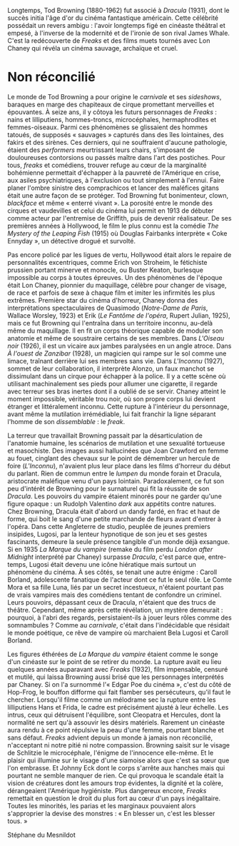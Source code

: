 Longtemps, Tod Browning (1880-1962) fut associé à *Dracula* (1931), dont le succès initia l'âge d'or du cinéma fantastique américain. Cette célébrité possédait un revers ambigu&nbsp;: l'avoir longtemps figé en cinéaste théâtral et empesé, à l'inverse de la modernité et de l'ironie de son rival James Whale. C'est la redécouverte de *Freaks* et des films muets tournés avec Lon Chaney qui révéla un cinéma sauvage, archaïque et cruel.

# Non réconcilié

Le monde de Tod Browning a pour origine le *carnivale* et ses *sideshows*, baraques en marge des chapiteaux de cirque promettant merveilles et épouvantes. À seize ans, il y côtoya les futurs personnages de *Freaks*&nbsp;: nains et lilliputiens, hommes-troncs, microcéphales, hermaphrodites et femmes-oiseaux. Parmi ces phénomènes se glissaient des hommes tatoués, de supposés «&nbsp;sauvages&nbsp;» capturés dans des îles lointaines, des fakirs et des sirènes. Ces derniers, qui ne souffraient d'aucune pathologie, étaient des *performers* meurtrissant leurs chairs, s'imposant de douloureuses contorsions ou passés maître dans l'art des postiches. Pour tous, *freaks* et comédiens, trouver refuge au cœur de la marginalité bohémienne permettait d'échapper à la pauvreté de l'Amérique en crise, aux asiles psychiatriques, à l'exclusion ou tout simplement à l'ennui. Faire planer l'ombre sinistre des comprachicos et lancer des maléfices gitans était une autre façon de se protéger. Tod Browning fut bonimenteur, clown, *blackface* et même «&nbsp;enterré vivant&nbsp;». La porosité entre le monde des cirques et vaudevilles et celui du cinéma lui permit en 1913 de débuter comme acteur par l'entremise de Griffith, puis de devenir réalisateur. De ses premières années à Hollywood, le film le plus connu est la comédie *The Mystery of the Leaping Fish* (1915) où Douglas Fairbanks interprète «&nbsp;Coke Ennyday&nbsp;», un détective drogué et survolté.

Pas encore policé par les ligues de vertu, Hollywood était alors le repaire de personnalités excentriques, comme Erich von Stroheim, le fétichiste prussien portant minerve et monocle, ou Buster Keaton, burlesque impossible au corps à toutes épreuves. Un des phénomènes de l'époque était Lon Chaney, pionnier du maquillage, célèbre pour changer de visage, de race et parfois de sexe à chaque film et imiter les infirmités les plus extrêmes. Première star du cinéma d'horreur, Chaney donna des interprétations spectaculaires de Quasimodo (*Notre-Dame de Paris*, Wallace Worsley, 1923) et Erik (*Le Fantôme de l'opéra*, Rupert Julian, 1925), mais ce fut Browning qui l'entraîna dans un territoire inconnu, au-delà même du maquillage. Il en fit un corps théorique capable de moduler son anatomie et même de soustraire certains de ses membres. Dans *L'Oiseau noir* (1926), il est un vicaire aux jambes paralysées en un angle atroce. Dans *À l'ouest de Zanzibar* (1928), un magicien qui rampe sur le sol comme une limace, traînant derrière lui ses membres sans vie. Dans *L'Inconnu* (1927), sommet de leur collaboration, il interprète Alonzo, un faux manchot se dissimulant dans un cirque pour échapper à la police. Il y a cette scène où utilisant machinalement ses pieds pour allumer une cigarette, il regarde avec terreur ses bras inertes dont il a oublié de se servir. Chaney atteint le moment impossible, véritable trou noir, où son propre corps lui devient étranger et littéralement inconnu. Cette rupture à l'intérieur du personnage, avant même la mutilation irrémédiable, lui fait franchir la ligne séparant l'homme de son *dissemblable*&nbsp;: le *freak*.

La terreur que travaillait Browning passait par la désarticulation de l'anatomie humaine, les scénarios de mutilation et une sexualité tortueuse et masochiste. Des images aussi hallucinées que Joan Crawford en femme au fouet, cinglant des chevaux sur le point de démembrer un hercule de foire (*L'Inconnu*), n'avaient plus leur place dans les films d'horreur du début du parlant. Rien de commun entre le *lumpen* du monde forain et Dracula, aristocrate maléfique venu d'un pays lointain. Paradoxalement, ce fut son peu d'intérêt de Browning pour le surnaturel qui fit la réussite de son *Dracula*. Les pouvoirs du vampire étaient minorés pour ne garder qu'une figure opaque&nbsp;: un Rudolph Valentino *dark* aux appétits contre natures. Chez Browning, Dracula était d'abord un dandy fardé, en frac et haut de forme, qui boit le sang d'une petite marchande de fleurs avant d'entrer à l'opéra. Dans cette Angleterre de studio, peuplée de jeunes premiers insipides, Lugosi, par la lenteur hypnotique de son jeu et ses gestes fascinants, demeure la seule présence tangible d'un monde déjà exsangue. Si en 1935 *La Marque du vampire* (remake du film perdu *London after Midnight* interprété par Chaney) surpasse *Dracula*, c'est parce que, entre-temps, Lugosi était devenu une icône hiératique mais surtout un phénomène du cinéma. À ses côtés, se tenait une autre énigme&nbsp;: Caroll Borland, adolescente fanatique de l'acteur dont ce fut le seul rôle. Le Comte Mora et sa fille Luna, liés par un secret incestueux, n'étaient pourtant pas de vrais vampires mais des comédiens tentant de confondre un criminel. Leurs pouvoirs, dépassant ceux de Dracula, n'étaient que des trucs de théâtre. Cependant, même après cette révélation, un mystère demeurait&nbsp;: pourquoi, à l'abri des regards, persistaient-ils à jouer leurs rôles comme des somnambules&nbsp;? Comme au *carnivale*, c'était dans l'indécidable que résidait le monde poétique, ce rêve de vampire où marchaient Bela Lugosi et Caroll Borland.

Les figures éthérées de *La Marque du vampire* étaient comme le songe d'un cinéaste sur le point de se retirer du monde. La rupture avait eu lieu quelques années auparavant avec *Freaks* (1932), film impensable, censuré et mutilé, qui laissa Browning aussi brisé que les personnages interprétés par Chaney. Si on l'a surnommé l'«&nbsp;Edgar Poe du cinéma&nbsp;», c'est du côté de Hop-Frog, le bouffon difforme qui fait flamber ses persécuteurs, qu'il faut le chercher. Lorsqu'il filme comme un mélodrame sec la rupture entre les lilliputiens Hans et Frida, le cadre est précisément ajusté à leur échelle. Les intrus, ceux qui détruisent l'équilibre, sont Cleopatra et Hercules, dont la normalité ne sert qu'à assouvir les désirs matériels. Rarement un cinéaste aura rendu à ce point répulsive la peau d'une femme, pourtant blanche et sans défaut. *Freaks* advient depuis un monde à jamais non réconcilié, n'acceptant ni notre pitié ni notre compassion. Browning saisit sur le visage de Schlitzie le microcéphale, l'énigme de l'innocence elle-même. Et le plaisir qui illumine sur le visage d'une siamoise alors que c'est sa sœur que l'on embrasse. Et Johnny Eck dont le corps s'arrête aux hanches mais qui pourtant ne semble manquer de rien. Ce qui provoqua le scandale était la vision de créatures dont les amours trop évidentes, la dignité et la colère, dérangeaient l'Amérique hygiéniste. Plus dangereux encore, *Freaks* remettait en question le droit du plus fort au cœur d'un pays inégalitaire. Toutes les minorités, les parias et les marginaux pouvaient alors s'approprier la devise des monstres&nbsp;: «&nbsp;En blesser un, c'est les blesser tous.&nbsp;»

Stéphane du Mesnildot